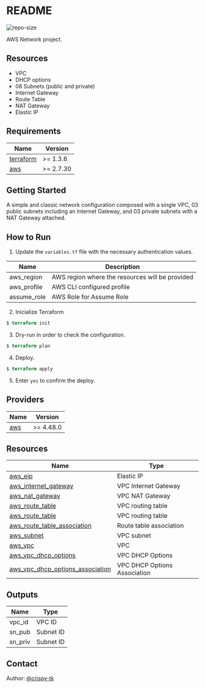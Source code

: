 # README 
![repo-size](https://img.shields.io/github/repo-size/crispy-tk/terraform.aws.network)

AWS Network project.

## Resources
- VPC
- DHCP options
- 06 Subnets (public and private)
- Internet Gateway
- Route Table
- NAT Gateway
- Elastic IP

## Requirements
| Name | Version |
|------|---------|
| <a name="requirement_terraform"></a> [terraform](#requirement\_terraform) | >= 1.3.6 |
| <a name="requirement_aws"></a> [aws](#requirement\_aws) | >= 2.7.30 |


## Getting Started

A simple and classic network configuration composed with a single VPC, 03 public subnets including an Internet Gateway, and 03 private subnets with a NAT Gateway attached.

## How to Run

01. Update the `variables.tf` file with the necessary authentication values. 

| Name | Description |
|------|---------|
| aws_region | AWS region where the resources will be provided |
| aws_profile | AWS CLI configured profile |
| assume_role | AWS Role for Assume Role |


02. Inicialize Terraform
```terraform
$ terraform init
```
03. Dry-run in order to check the configuration.
```terraform
$ terraform plan
```
04. Deploy.
```terraform
$ terraform apply
```
05. Enter `yes` to confirm the deploy.

## Providers
| Name | Version |
|------|---------|
| [aws](https://registry.terraform.io/providers/hashicorp/aws/latest/docs) | >= 4.48.0 |


## Resources

| Name | Type |
|------|------|
| [aws_eip](https://registry.terraform.io/providers/hashicorp/aws/latest/docs/resources/eip) | Elastic IP |
| [aws_internet_gateway](https://registry.terraform.io/providers/hashicorp/aws/latest/docs/resources/internet_gateway) | VPC Internet Gateway |
| [aws_nat_gateway](https://registry.terraform.io/providers/hashicorp/aws/latest/docs/resources/nat_gateway) | VPC NAT Gateway |
| [aws_route_table](https://registry.terraform.io/providers/hashicorp/aws/latest/docs/resources/route_table) | VPC routing table |
| [aws_route_table](https://registry.terraform.io/providers/hashicorp/aws/latest/docs/resources/route_table) | VPC routing table |
| [aws_route_table_association](https://registry.terraform.io/providers/hashicorp/aws/latest/docs/resources/route_table_association) | Route table association |
| [aws_subnet](https://registry.terraform.io/providers/hashicorp/aws/latest/docs/resources/subnet) | VPC subnet |
| [aws_vpc](https://registry.terraform.io/providers/hashicorp/aws/latest/docs/resources/vpc) | VPC |
| [aws_vpc_dhcp_options](https://registry.terraform.io/providers/hashicorp/aws/latest/docs/resources/vpc_dhcp_options) | VPC DHCP Options |
| [aws_vpc_dhcp_options_association](https://registry.terraform.io/providers/hashicorp/aws/latest/docs/resources/vpc_dhcp_options_association) | VPC DHCP Options Association |


## Outputs

| Name | Type |
|------|------|
| vpc_id | VPC ID |
| sn_pub | Subnet ID |
| sn_priv | Subnet ID |


## Contact
Author: [@crispy-tk](https://github.com/crispy-tk)